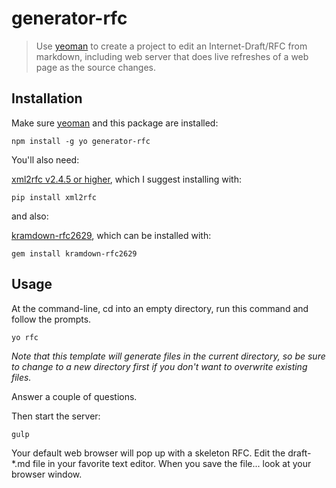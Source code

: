 # generator-rfc

> Use [yeoman][] to create a project to edit an Internet-Draft/RFC from
> markdown, including web server that does live refreshes of a web page as
> the source changes.

[yeoman]: http://gruntjs.com/project-scaffolding

## Installation
Make sure [yeoman][] and this package are installed:

```
npm install -g yo generator-rfc
```

You'll also need:

[xml2rfc v2.4.5 or higher](https://pypi.python.org/pypi/xml2rfc), which I
suggest installing with:

```
pip install xml2rfc
```

and also:

[kramdown-rfc2629](https://github.com/cabo/kramdown-rfc2629), which can be
installed with:

```
gem install kramdown-rfc2629
```

## Usage

At the command-line, cd into an empty directory, run this command and follow
the prompts.

```
yo rfc
```

_Note that this template will generate files in the current directory, so be
sure to change to a new directory first if you don't want to overwrite existing
files._

Answer a couple of questions.  

Then start the server:

```
gulp
```

Your default web browser will pop up with a skeleton RFC.  Edit the
draft-*.md file in your favorite text editor.  When you save the file...
look at your browser window.
